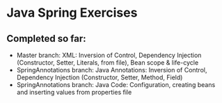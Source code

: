 # Java Spring Exercises


## Completed so far:

- Master branch: XML: Inversion of Control, Dependency Injection (Constructor, Setter, Literals, from file),  Bean scope & life-cycle
- SpringAnnotations branch: Java Annotations: Inversion of Control, Dependency Injection (Constructor, Setter, Method, Field)
- SpringAnnotations branch: Java Code: Configuration, creating beans and inserting values from properties file
